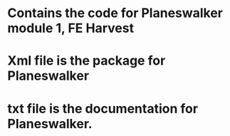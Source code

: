 # Contains the code for Planeswalker module 1, FE Harvest
# Xml file is the package for Planeswalker
# txt file is the documentation for Planeswalker.